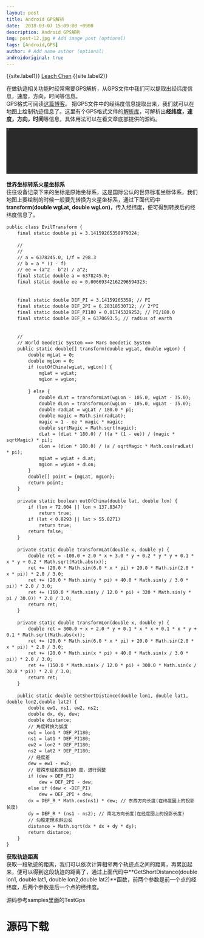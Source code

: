```yaml
---
layout: post
title: Android GPS解析
date:  2018-03-07 15:09:00 +0900  
description: Android GPS解析
img: post-12.jpg # Add image post (optional)
tags: [Android,GPS]
author: # Add name author (optional)
androidoriginal: true
---
```


{{site.label1}} <a href="https://www.leachchen.com/" target="\_blank">Leach Chen</a> {{site.label2}}

在做轨迹相关功能时经常需要GPS解析，从GPS文件中我们可以提取出经纬度信息，速度，方向，时间等信息。<br>
GPS格式可阅读[这篇博客](https://leach-chen.github.io/GPS-file/ "点击前往")。
把GPS文件中的经纬度信息提取出来，我们就可以在地图上绘制轨迹信息了。这里有个GPS格式文件的[解析库](https://github.com/eantoranz/gps-parser "点击前往")，可解析出**经纬度，速度，方向，时间**等信息，具体用法可以在看文章底部提供的源码。

![](/assets/img/blog/androidoriginal/gps/gpsparase.gif)

**世界坐标转系火星坐标系**<br>
往往设备记录下来的坐标是原始坐标系，这是国际公认的世界标准坐标体系，我们地图上要绘制的时候一般要先转换为火星坐标系，通过下面代码中**transform(double wgLat, double wgLon)**，传入经纬度，便可得到转换后的经纬度信息了。

	public class EvilTransform {
	    final static double pi = 3.14159265358979324;

	    //
	    //
	    // a = 6378245.0, 1/f = 298.3
	    // b = a * (1 - f)
	    // ee = (a^2 - b^2) / a^2;
	    final static double a = 6378245.0;
	    final static double ee = 0.00669342162296594323;


	    final static double DEF_PI = 3.14159265359; // PI
	    final static double DEF_2PI = 6.28318530712; // 2*PI
	    final static double DEF_PI180 = 0.01745329252; // PI/180.0
	    final static double DEF_R = 6370693.5; // radius of earth


	    //
	    // World Geodetic System ==> Mars Geodetic System
	    public static double[] transform(double wgLat, double wgLon) {
	        double mgLat = 0;
	        double mgLon = 0;
	        if (outOfChina(wgLat, wgLon)) {
	            mgLat = wgLat;
	            mgLon = wgLon;

	        } else {
	            double dLat = transformLat(wgLon - 105.0, wgLat - 35.0);
	            double dLon = transformLon(wgLon - 105.0, wgLat - 35.0);
	            double radLat = wgLat / 180.0 * pi;
	            double magic = Math.sin(radLat);
	            magic = 1 - ee * magic * magic;
	            double sqrtMagic = Math.sqrt(magic);
	            dLat = (dLat * 180.0) / ((a * (1 - ee)) / (magic * sqrtMagic) * pi);
	            dLon = (dLon * 180.0) / (a / sqrtMagic * Math.cos(radLat) * pi);
	            mgLat = wgLat + dLat;
	            mgLon = wgLon + dLon;
	        }
	        double[] point = {mgLat, mgLon};
	        return point;
	    }

	    private static boolean outOfChina(double lat, double lon) {
	        if (lon < 72.004 || lon > 137.8347)
	            return true;
	        if (lat < 0.8293 || lat > 55.8271)
	            return true;
	        return false;
	    }

	    private static double transformLat(double x, double y) {
	        double ret = -100.0 + 2.0 * x + 3.0 * y + 0.2 * y * y + 0.1 * x * y + 0.2 * Math.sqrt(Math.abs(x));
	        ret += (20.0 * Math.sin(6.0 * x * pi) + 20.0 * Math.sin(2.0 * x * pi)) * 2.0 / 3.0;
	        ret += (20.0 * Math.sin(y * pi) + 40.0 * Math.sin(y / 3.0 * pi)) * 2.0 / 3.0;
	        ret += (160.0 * Math.sin(y / 12.0 * pi) + 320 * Math.sin(y * pi / 30.0)) * 2.0 / 3.0;
	        return ret;
	    }

	    private static double transformLon(double x, double y) {
	        double ret = 300.0 + x + 2.0 * y + 0.1 * x * x + 0.1 * x * y + 0.1 * Math.sqrt(Math.abs(x));
	        ret += (20.0 * Math.sin(6.0 * x * pi) + 20.0 * Math.sin(2.0 * x * pi)) * 2.0 / 3.0;
	        ret += (20.0 * Math.sin(x * pi) + 40.0 * Math.sin(x / 3.0 * pi)) * 2.0 / 3.0;
	        ret += (150.0 * Math.sin(x / 12.0 * pi) + 300.0 * Math.sin(x / 30.0 * pi)) * 2.0 / 3.0;
	        return ret;
	    }

	    public static double GetShortDistance(double lon1, double lat1, double lon2,double lat2) {
	        double ew1, ns1, ew2, ns2;
	        double dx, dy, dew;
	        double distance;
	        // 角度转换为弧度
	        ew1 = lon1 * DEF_PI180;
	        ns1 = lat1 * DEF_PI180;
	        ew2 = lon2 * DEF_PI180;
	        ns2 = lat2 * DEF_PI180;
	        // 经度差
	        dew = ew1 - ew2;
	        // 若跨东经和西经180 度，进行调整
	        if (dew > DEF_PI)
	            dew = DEF_2PI - dew;
	        else if (dew < -DEF_PI)
	            dew = DEF_2PI + dew;
	        dx = DEF_R * Math.cos(ns1) * dew; // 东西方向长度(在纬度圈上的投影长度)
	        dy = DEF_R * (ns1 - ns2); // 南北方向长度(在经度圈上的投影长度)
	        // 勾股定理求斜边长
	        distance = Math.sqrt(dx * dx + dy * dy);
	        return distance;
	    }
	}

**获取轨迹距离**<br>
获取一段轨迹的距离，我们可以依次计算相邻两个轨迹点之间的距离，再累加起来，便可以得到这段轨迹的距离了，通过上面代码中**GetShortDistance(double lon1, double lat1, double lon2,double lat2)**函数，前两个参数是前一个点的经纬度，后两个参数是后一个点的经纬度。

源码参考samples里面的TestGps
<h1><a href="https://github.com/leach-chen/TestProject/tree/master/samples/TestGps" style="text-decoration: none;" target="_blank" title="源码下载">源码下载</a>
<h1>
